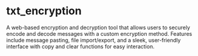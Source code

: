 # txt_encryption
A web-based encryption and decryption tool that allows users to securely encode and decode messages with a custom encryption method. Features include message pasting, file import/export, and a sleek, user-friendly interface with copy and clear functions for easy interaction.

